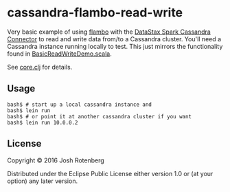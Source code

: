 # cassandra-flambo-read-write

Very basic example of using [flambo](https://github.com/yieldbot/flambo) with the [DataStax Spark Cassandra Connector](https://github.com/datastax/spark-cassandra-connector) 
to read and write data from/to a Cassandra cluster. You'll need a Cassandra instance running locally to test. This just mirrors the functionality found in [BasicReadWriteDemo.scala](https://github.com/datastax/spark-cassandra-connector/blob/master/spark-cassandra-connector-demos/simple-demos/src/main/scala/com/datastax/spark/connector/demo/BasicReadWriteDemo.scala).

See [core.clj](https://github.com/joshrotenberg/cassandra-flambo-read-write/blob/master/src/cassandra_flambo_read_write/core.clj) for details.

## Usage

```
bash$ # start up a local cassandra instance and
bash$ lein run
bash$ # or point it at another cassandra cluster if you want
bash$ lein run 10.0.0.2
```

## License

Copyright © 2016 Josh Rotenberg

Distributed under the Eclipse Public License either version 1.0 or (at
your option) any later version.
